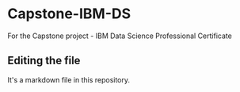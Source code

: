 # Capstone-IBM-DS
For the Capstone project - IBM Data Science Professional Certificate

## Editing the file

It's a markdown file in this repository.
